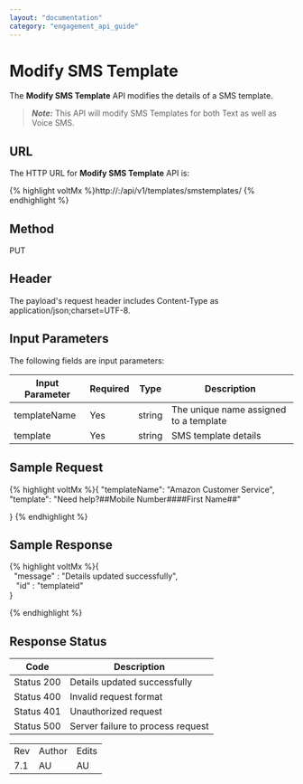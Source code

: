 ```yaml
---
layout: "documentation"
category: "engagement_api_guide"
---
```

                            


Modify SMS Template
===================

The **Modify SMS Template** API modifies the details of a SMS template.

> **_Note:_** This API will modify SMS Templates for both Text as well as Voice SMS.

URL
---

The HTTP URL for **Modify SMS Template** API is:

{% highlight voltMx %}http://<host>:<port>/api/v1/templates/smstemplates/<id>
{% endhighlight %}

Method
------

PUT

Header
------

The payload's request header includes Content-Type as application/json;charset=UTF-8.

Input Parameters
----------------

The following fields are input parameters:

  
| Input Parameter | Required | Type | Description |
| --- | --- | --- | --- |
| templateName | Yes | string | The unique name assigned to a template |
| template | Yes | string | SMS template details |

Sample Request
--------------

{% highlight voltMx %}{
	"templateName": "Amazon Customer Service",
	"template": "Need help?##Mobile Number####First Name##"

}
{% endhighlight %}

Sample Response
---------------

{% highlight voltMx %}{  
  "message" : "Details updated successfully",  
   "id" : "templateid"  
}  

{% endhighlight %}

Response Status
---------------

  
| Code | Description |
| --- | --- |
| Status 200 | Details updated successfully |
| Status 400 | Invalid request format |
| Status 401 | Unauthorized request |
| Status 500 | Server failure to process request |

<table class="TableStyle-RevisionTable" cellspacing="0" style="margin-left: 0;margin-right: auto;mc-table-style: url('../Resources/TableStyles/RevisionTable.css');" data-mc-conditions="Default.HTML"><colgroup><col class="TableStyle-RevisionTable-Column-Column1"> <col class="TableStyle-RevisionTable-Column-Column1"> <col class="TableStyle-RevisionTable-Column-Column1"></colgroup><tbody><tr class="TableStyle-RevisionTable-Body-Body1"><td class="TableStyle-RevisionTable-BodyE-Column1-Body1">Rev</td><td class="TableStyle-RevisionTable-BodyE-Column1-Body1">Author</td><td class="TableStyle-RevisionTable-BodyD-Column1-Body1">Edits</td></tr><tr class="TableStyle-RevisionTable-Body-Body1"><td class="TableStyle-RevisionTable-BodyB-Column1-Body1">7.1</td><td class="TableStyle-RevisionTable-BodyB-Column1-Body1">AU</td><td class="TableStyle-RevisionTable-BodyA-Column1-Body1">AU</td></tr></tbody></table>
